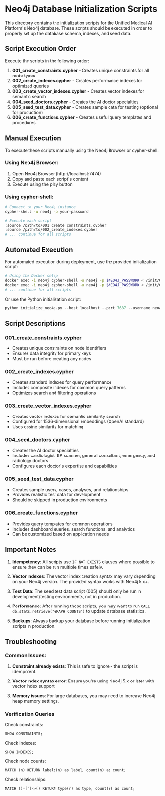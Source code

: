 # Neo4j Database Initialization Scripts

This directory contains the initialization scripts for the Unified Medical AI Platform's Neo4j database. These scripts should be executed in order to properly set up the database schema, indexes, and seed data.

## Script Execution Order

Execute the scripts in the following order:

1. **001_create_constraints.cypher** - Creates unique constraints for all node types
2. **002_create_indexes.cypher** - Creates performance indexes for optimized queries
3. **003_create_vector_indexes.cypher** - Creates vector indexes for semantic search
4. **004_seed_doctors.cypher** - Creates the AI doctor specialties
5. **005_seed_test_data.cypher** - Creates sample data for testing (optional for production)
6. **006_create_functions.cypher** - Creates useful query templates and procedures

## Manual Execution

To execute these scripts manually using the Neo4j Browser or cypher-shell:

### Using Neo4j Browser:
1. Open Neo4j Browser (http://localhost:7474)
2. Copy and paste each script's content
3. Execute using the play button

### Using cypher-shell:
```bash
# Connect to your Neo4j instance
cypher-shell -u neo4j -p your-password

# Execute each script
:source /path/to/001_create_constraints.cypher
:source /path/to/002_create_indexes.cypher
# ... continue for all scripts
```

## Automated Execution

For automated execution during deployment, use the provided initialization script:

```bash
# Using the Docker setup
docker exec -i neo4j cypher-shell -u neo4j -p $NEO4J_PASSWORD < /init/001_create_constraints.cypher
docker exec -i neo4j cypher-shell -u neo4j -p $NEO4J_PASSWORD < /init/002_create_indexes.cypher
# ... continue for all scripts
```

Or use the Python initialization script:

```python
python initialize_neo4j.py --host localhost --port 7687 --username neo4j --password your-password
```

## Script Descriptions

### 001_create_constraints.cypher
- Creates unique constraints on node identifiers
- Ensures data integrity for primary keys
- Must be run before creating any nodes

### 002_create_indexes.cypher
- Creates standard indexes for query performance
- Includes composite indexes for common query patterns
- Optimizes search and filtering operations

### 003_create_vector_indexes.cypher
- Creates vector indexes for semantic similarity search
- Configured for 1536-dimensional embeddings (OpenAI standard)
- Uses cosine similarity for matching

### 004_seed_doctors.cypher
- Creates the AI doctor specialties
- Includes cardiologist, BP scanner, general consultant, emergency, and radiology doctors
- Configures each doctor's expertise and capabilities

### 005_seed_test_data.cypher
- Creates sample users, cases, analyses, and relationships
- Provides realistic test data for development
- Should be skipped in production environments

### 006_create_functions.cypher
- Provides query templates for common operations
- Includes dashboard queries, search functions, and analytics
- Can be customized based on application needs

## Important Notes

1. **Idempotency**: All scripts use `IF NOT EXISTS` clauses where possible to ensure they can be run multiple times safely.

2. **Vector Indexes**: The vector index creation syntax may vary depending on your Neo4j version. The provided syntax works with Neo4j 5.x+.

3. **Test Data**: The seed test data script (005) should only be run in development/testing environments, not in production.

4. **Performance**: After running these scripts, you may want to run `CALL db.stats.retrieve("GRAPH COUNTS")` to update database statistics.

5. **Backups**: Always backup your database before running initialization scripts in production.

## Troubleshooting

### Common Issues:

1. **Constraint already exists**: This is safe to ignore - the script is idempotent.

2. **Vector index syntax error**: Ensure you're using Neo4j 5.x or later with vector index support.

3. **Memory issues**: For large databases, you may need to increase Neo4j heap memory settings.

### Verification Queries:

Check constraints:
```cypher
SHOW CONSTRAINTS;
```

Check indexes:
```cypher
SHOW INDEXES;
```

Check node counts:
```cypher
MATCH (n) RETURN labels(n) as label, count(n) as count;
```

Check relationships:
```cypher
MATCH ()-[r]->() RETURN type(r) as type, count(r) as count;
```